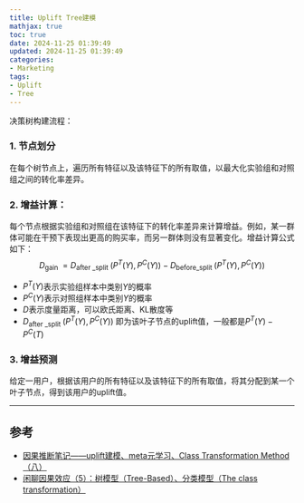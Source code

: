 ```yaml
---
title: Uplift Tree建模
mathjax: true
toc: true
date: 2024-11-25 01:39:49
updated: 2024-11-25 01:39:49
categories:
- Marketing
tags:
- Uplift
- Tree
---
```


决策树构建流程：

<!--more-->

### 1. 节点划分
在每个树节点上，遍历所有特征以及该特征下的所有取值，以最大化实验组和对照组之间的转化率差异。

### 2. 增益计算：
每个节点根据实验组和对照组在该特征下的转化率差异来计算增益。例如，某一群体可能在干预下表现出更高的购买率，而另一群体则没有显著变化。增益计算公式如下：
$$
D_{\text {gain }}=D_{\text {after }\_{\text {split }}}\left(P^T(Y), P^C(Y)\right)-D_{\text {before}\_{\text {split }}}\left(P^T(Y), P^C(Y)\right)
$$

- $P^T(Y)$表示实验组样本中类别$Y$的概率
- $P^C(Y)$表示对照组样本中类别$Y$的概率
- $D$表示度量距离，可以欧氏距离、KL散度等
- $D_{\text {after }\_{\text {split }}}\left(P^T(Y), P^C(Y)\right)$ 即为该叶子节点的uplift值，一般都是$P^T(Y) - P^C(T)$

### 3. 增益预测
给定一用户，根据该用户的所有特征以及该特征下的所有取值，将其分配到某一个叶子节点，得到该用户的uplift值。

___

## 参考
- [因果推断笔记——uplift建模、meta元学习、Class Transformation Method（八）](https://cloud.tencent.com/developer/article/1913905)
- [闲聊因果效应（5）：树模型（Tree-Based）、分类模型（The class transformation）](https://zhuanlan.zhihu.com/p/636342238)